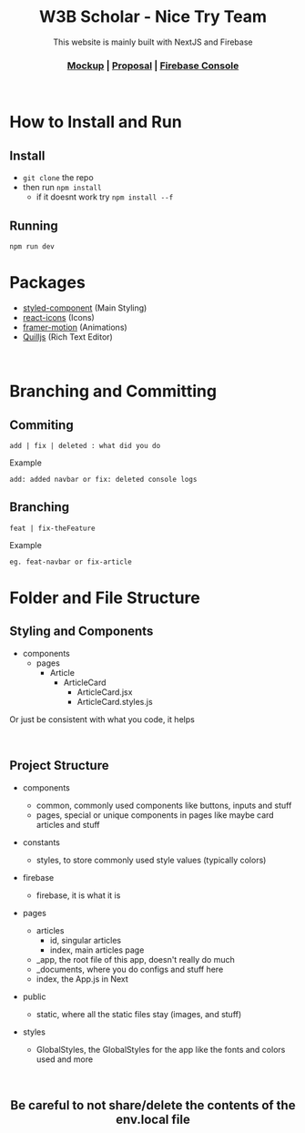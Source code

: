 <h1 align="center">W3B Scholar - Nice Try Team</h1>

<div align="center">
   This website is mainly built with NextJS and Firebase
</div>

<div align="center">
   <h3>
    <a href='https://www.figma.com/file/kzTIuaLLZu541N3desYhxL/BNCC-Nice-Try?node-id=30%3A6'>Mockup</a>
    <span> | </span>
   <a href='https://docs.google.com/document/d/1tiende4r6AeD3_DWjetUXv1tiDgkNBWhsR7G5Xd-PIQ/edit#heading=h.ooka42wl8xdr'>Proposal</a>
    <span> | </span>
    <a href='https://console.firebase.google.com/u/0/project/nice-try-team/overview'>Firebase Console</a>
  </h3>
</div>

<br/>

# How to Install and Run

## Install

- ```git clone``` the repo
- then run ```npm install```
  - if it doesnt work try ```npm install --f```

## Running

    npm run dev


# Packages

- <a href='https://styled-components.com/'>styled-component</a> (Main Styling)
- <a href='https://react-icons.github.io/react-icons/'>react-icons</a> (Icons)
- <a href='https://www.framer.com/docs/introduction/'>framer-motion</a> (Animations)
- <a href='https://quilljs.com/'>Quilljs</a> (Rich Text Editor)

<br/>

# Branching and Committing

<h2>Commiting</h2>

```
add | fix | deleted : what did you do
```

Example

```
add: added navbar or fix: deleted console logs
```

<h2>Branching</h2>

```
feat | fix-theFeature
```

Example

```
eg. feat-navbar or fix-article
```

# Folder and File Structure

## Styling and Components

- components
  - pages
    - Article
      - ArticleCard
        - ArticleCard.jsx
        - ArticleCard.styles.js

Or just be consistent with what you code, it helps

<br/>

## Project Structure

- components
  - common, commonly used components like buttons, inputs and stuff
  - pages, special or unique components in pages like maybe card articles and stuff

- constants
  - styles, to store commonly used style values (typically colors)

- firebase
  - firebase, it is what it is

- pages
  - articles
    - id, singular articles
    - index, main articles page
  - _app, the root file of this app, doesn't really do much
  - _documents, where you do configs and stuff here
  - index, the App.js in Next

- public
  - static, where all the static files stay (images, and stuff)

- styles
  - GlobalStyles, the GlobalStyles for the app like the fonts and colors used and more

<br/>

<h2 align='center'>Be careful to not share/delete the contents of the env.local file</h1>
